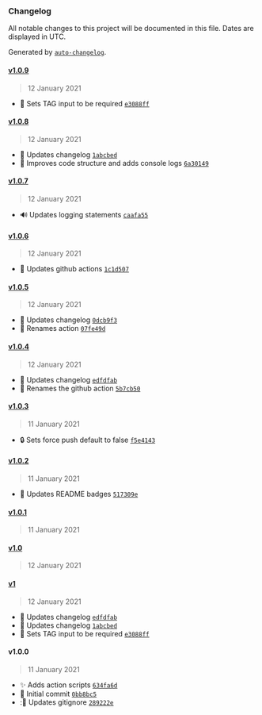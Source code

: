 ### Changelog

All notable changes to this project will be documented in this file. Dates are displayed in UTC.

Generated by [`auto-changelog`](https://github.com/CookPete/auto-changelog).

#### [v1.0.9](https://github.com/rickstaa/action-create-tag/compare/v1.0.8...v1.0.9)

> 12 January 2021

- :bug: Sets TAG input to be required [`e3088ff`](https://github.com/rickstaa/action-create-tag/commit/e3088fffb37b5bcf2befbde8048616baf0bdad05)

#### [v1.0.8](https://github.com/rickstaa/action-create-tag/compare/v1.0.7...v1.0.8)

> 12 January 2021

- :memo: Updates changelog [`1abcbed`](https://github.com/rickstaa/action-create-tag/commit/1abcbed964f6da9a5b21db499a16fe636eb2f3b8)
- :art: Improves code structure and adds console logs [`6a30149`](https://github.com/rickstaa/action-create-tag/commit/6a30149e65a3979ab0f9ed7ba15033a034b4b9f4)

#### [v1.0.7](https://github.com/rickstaa/action-create-tag/compare/v1.0.6...v1.0.7)

> 12 January 2021

- :loud_sound: Updates logging statements [`caafa55`](https://github.com/rickstaa/action-create-tag/commit/caafa55691267acf28413575e9d4013bd9435d71)

#### [v1.0.6](https://github.com/rickstaa/action-create-tag/compare/v1.0.5...v1.0.6)

> 12 January 2021

- :green_heart: Updates github actions [`1c1d507`](https://github.com/rickstaa/action-create-tag/commit/1c1d5079839b65b45ddf70a6249e04b36db2bfda)

#### [v1.0.5](https://github.com/rickstaa/action-create-tag/compare/v1.0.4...v1.0.5)

> 12 January 2021

- :memo: Updates changelog [`0dcb9f3`](https://github.com/rickstaa/action-create-tag/commit/0dcb9f37a36fc0cb474be56e698f1f47927fefb4)
- :truck: Renames action [`07fe49d`](https://github.com/rickstaa/action-create-tag/commit/07fe49dc761d7ed8fa499efcfb81f707fa6a103b)

#### [v1.0.4](https://github.com/rickstaa/action-create-tag/compare/v1.0.3...v1.0.4)

> 12 January 2021

- :memo: Updates changelog [`edfdfab`](https://github.com/rickstaa/action-create-tag/commit/edfdfabf3bfce55f4228c064fd5b0c68757b2d38)
- :truck: Renames the github action [`5b7cb50`](https://github.com/rickstaa/action-create-tag/commit/5b7cb50cbf9c20a67323e519b3ee965e3a1f51ff)

#### [v1.0.3](https://github.com/rickstaa/action-create-tag/compare/v1.0.2...v1.0.3)

> 11 January 2021

- :lock: Sets force push default to false [`f5e4143`](https://github.com/rickstaa/action-create-tag/commit/f5e41434b4bda53d9f5ebf4bf5cb198be89c7e7d)

#### [v1.0.2](https://github.com/rickstaa/action-create-tag/compare/v1.0.1...v1.0.2)

> 11 January 2021

- :memo: Updates README badges [`517309e`](https://github.com/rickstaa/action-create-tag/commit/517309eb94f0033434009a1460e688855703a299)

#### [v1.0.1](https://github.com/rickstaa/action-create-tag/compare/v1.0...v1.0.1)

> 11 January 2021

#### [v1.0](https://github.com/rickstaa/action-create-tag/compare/v1...v1.0)

> 12 January 2021

#### [v1](https://github.com/rickstaa/action-create-tag/compare/v1.0.0...v1)

> 12 January 2021

- :memo: Updates changelog [`edfdfab`](https://github.com/rickstaa/action-create-tag/commit/edfdfabf3bfce55f4228c064fd5b0c68757b2d38)
- :memo: Updates changelog [`1abcbed`](https://github.com/rickstaa/action-create-tag/commit/1abcbed964f6da9a5b21db499a16fe636eb2f3b8)
- :bug: Sets TAG input to be required [`e3088ff`](https://github.com/rickstaa/action-create-tag/commit/e3088fffb37b5bcf2befbde8048616baf0bdad05)

#### v1.0.0

> 11 January 2021

- :sparkles: Adds action scripts [`634fa6d`](https://github.com/rickstaa/action-create-tag/commit/634fa6d7b913faf0328140f15d743f31ec8fbaa3)
- :tada: Initial commit [`0bb8bc5`](https://github.com/rickstaa/action-create-tag/commit/0bb8bc55166c5ab3fe0e064e92a8bef300757f36)
- ::see_no_evil: Updates gitignore [`289222e`](https://github.com/rickstaa/action-create-tag/commit/289222e17b25bb302a5d7ccdefc40d001ad01142)
